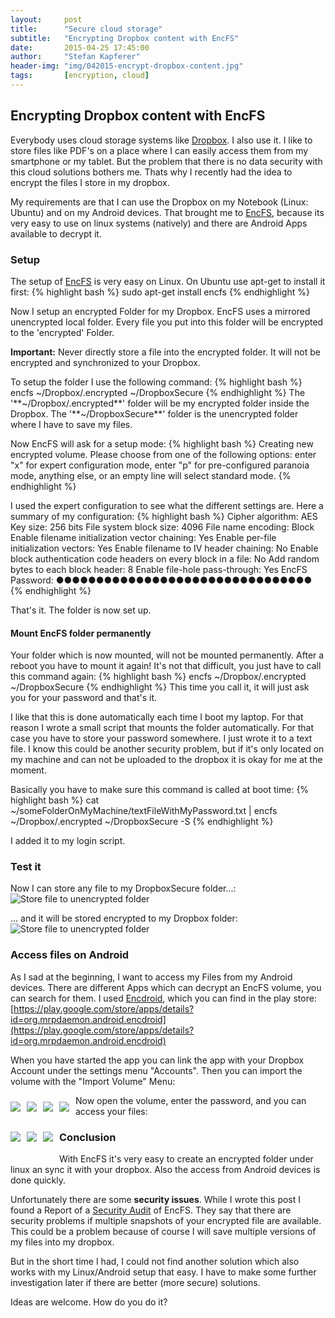 ```yaml
---
layout:     post
title:      "Secure cloud storage"
subtitle:   "Encrypting Dropbox content with EncFS"
date:       2015-04-25 17:45:00
author:     "Stefan Kapferer"
header-img: "img/042015-encrypt-dropbox-content.jpg"
tags:       [encryption, cloud]
---
```


## Encrypting Dropbox content with EncFS
Everybody uses cloud storage systems like [Dropbox](http://www.dropbox.com). I also use it. I like to store files like PDF's on a place where I can easily access them from my smartphone or my tablet. But the problem that there is no data security with this cloud solutions bothers me. Thats why I recently had the idea to encrypt the files I store in my dropbox.

My requirements are that I can use the Dropbox on my Notebook (Linux: Ubuntu) and on my Android devices.
That brought me to [EncFS](https://vgough.github.io/encfs/), because its very easy to use on linux systems (natively) and there are Android Apps available to decrypt it.

### Setup
The setup of [EncFS](https://vgough.github.io/encfs/) is very easy on Linux.
On Ubuntu use apt-get to install it first:
{% highlight bash %}
sudo apt-get install encfs
{% endhighlight %}

Now I setup an encrypted Folder for my Dropbox. EncFS uses a mirrored unencrypted local folder. Every file you put into this folder will be encrypted to the 'encrypted' Folder. 

**Important:**
Never directly store a file into the encrypted folder. It will not be encrypted and synchronized to your Dropbox.

To setup the folder I use the following command:
{% highlight bash %}
encfs ~/Dropbox/.encrypted ~/DropboxSecure
{% endhighlight %} 
The '**~/Dropbox/.encrypted**' folder will be my encrypted folder inside the Dropbox.
The '**~/DropboxSecure**' folder is the unencrypted folder where I have to save my files.

Now EncFS will ask for a setup mode:
{% highlight bash %}
Creating new encrypted volume.
Please choose from one of the following options:
 enter "x" for expert configuration mode,
 enter "p" for pre-configured paranoia mode,
 anything else, or an empty line will select standard mode.
{% endhighlight %}

I used the expert configuration to see what the different settings are. Here a summary of my configuration:
{% highlight bash %}
Cipher algorithm:                                    AES
Key size:                                            256 bits
File system block size:                              4096
File name encoding:                                  Block
Enable filename initialization vector chaining:      Yes
Enable per-file initialization vectors:              Yes
Enable filename to IV header chaining:               No
Enable block authentication code headers
on every block in a file:                            No
Add random bytes to each block header:               8
Enable file-hole pass-through:                       Yes
EncFS Password:                                      ●●●●●●●●●●●●●●●●●●●●●●●●●●●●●●●●
{% endhighlight %}

That's it. The folder is now set up.

#### Mount EncFS folder permanently
Your folder which is now mounted, will not be mounted permanently. After a reboot you have to mount it again!
It's not that difficult, you just have to call this command again:
{% highlight bash %}
encfs ~/Dropbox/.encrypted ~/DropboxSecure
{% endhighlight %} 
This time you call it, it will just ask you for your password and that's it.

I like that this is done automatically each time I boot my laptop. For that reason I wrote a small script that mounts the folder automatically. For that case you have to store your password somewhere. I just wrote it to a text file. I know this could be another security problem, but if it's only located on my machine and can not be uploaded to the dropbox it is okay for me at the moment.

Basically you have to make sure this command is called at boot time:
{% highlight bash %}
cat ~/someFolderOnMyMachine/textFileWithMyPassword.txt | encfs ~/Dropbox/.encrypted ~/DropboxSecure -S
{% endhighlight %} 

I added it to my login script.


### Test it
Now I can store any file to my DropboxSecure folder...:
![Store file to unencrypted folder](/media/042015-Encrypting-Dropbox-Content-Shot1.png)

... and it will be stored encrypted to my Dropbox folder:
![Store file to unencrypted folder](/media/042015-Encrypting-Dropbox-Content-Shot2.png)

### Access files on Android
As I sad at the beginning, I want to access my Files from my Android devices.
There are different Apps which can decrypt an EncFS volume, you can search for them.
I used [Encdroid](https://play.google.com/store/apps/details?id=org.mrpdaemon.android.encdroid), which you can find in the play store: [https://play.google.com/store/apps/details?id=org.mrpdaemon.android.encdroid](https://play.google.com/store/apps/details?id=org.mrpdaemon.android.encdroid)

When you have started the app you can link the app with your Dropbox Account under the settings menu "Accounts".
Then you can import the volume with the "Import Volume" Menu:

<div style="float:left;padding-bottom:20px;">
	<img src="/media/042015-Encrypting-Dropbox-Content-AndroidShot1.png" style="float:left; padding:10px 10px 0px 0px;" />
	<img src="/media/042015-Encrypting-Dropbox-Content-AndroidShot2.png" style="float:left; padding:10px 10px 0px 0px;" />
	<img src="/media/042015-Encrypting-Dropbox-Content-AndroidShot3.png" style="float:left; padding:10px 10px 0px 0px;" />
	<img src="/media/042015-Encrypting-Dropbox-Content-AndroidShot4.png" style="float:left; padding:10px 10px 0px 0px;" />
</div>

Now open the volume, enter the password, and you can access your files:

<div style="float:left;padding-bottom:20px;">
	<img src="/media/042015-Encrypting-Dropbox-Content-AndroidShot5.png" style="float:left; padding:10px 10px 0px 0px;" />
	<img src="/media/042015-Encrypting-Dropbox-Content-AndroidShot6.png" style="float:left; padding:10px 10px 0px 0px;" />
	<img src="/media/042015-Encrypting-Dropbox-Content-AndroidShot7.png" style="float:left; padding:10px 10px 0px 0px;" />
</div>

### Conclusion
With EncFS it's very easy to create an encrypted folder under linux an sync it with your dropbox. Also the access from Android devices is done quickly.

Unfortunately there are some **security issues**. While I wrote this post I found a Report of a [Security Audit](https://defuse.ca/audits/encfs.htm) of EncFS.
They say that there are security problems if multiple snapshots of your encrypted file are available. This could be a problem because of course I will save multiple versions of my files into my dropbox.

But in the short time I had, I could not find another solution which also works with my Linux/Android setup that easy.
I have to make some further investigation later if there are better (more secure) solutions.

Ideas are welcome. How do you do it?



